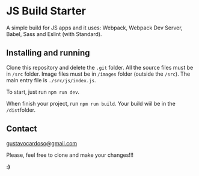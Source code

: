 # JS Build Starter

A simple build for JS apps and it uses: Webpack, Webpack Dev Server, Babel, Sass and Eslint (with Standard).

## Installing and running

Clone this repository and delete the `.git` folder. All the source files must be in `/src` folder. Image files must be in `/images` folder (outside the `/src`). The main entry file is `./src/js/index.js`.

To start, just run `npm run dev`.

When finish your project, run `npm run build`. Your build wiil be in the `/dist`folder.

## Contact

[gustavocardoso@gmail.com](mailto://gustavocardoso@gmail.com)

Please, feel free to clone and make your changes!!!

**:)**
